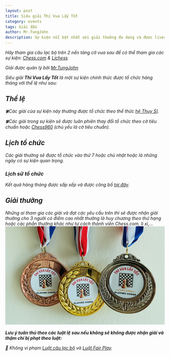 ```yaml
---
layout: post
title: Siêu giải Thí Vua Lấy Tốt
category: events
tags: Giải đấu
author: Mr.TungJohn
description: Sự kiện nổi bật nhất với giải thưởng đa dang và được livestream trực tiếp trên Youtube
---
```


<i>Hãy tham gia câu lạc bộ trên 2 nền tảng cờ vua sau để có thể tham gia các sự kiện: [Chess.com](https://link.chess.com/club/0CVQh6) & [Lichess](https://lichess.org/team/thi-vua-lay-tot-tungjohn-playing-chess)

*Giải được quản lý bởi [Mr.TungJohn](/leaders#owner)*

Siêu giải <b>Thí Vua Lấy Tốt</b> là một sự kiện chính thức được tổ chức hàng tháng với thể lệ như sau:

## Thể lệ

🍀Các giải của sự kiện này thường được tổ chức theo thể thức [hệ Thụy Sĩ](https://www.chess.com/terms/swiss-chess).

🍀Các giải trong sự kiện sẽ được luân phiên thay đổi tổ chức theo cờ tiêu chuẩn hoặc [Chess960](https://chess.com/article/chess-variants#Chess960) (chủ yếu là cờ tiêu chuẩn).

## Lịch tổ chức

Các giải thường sẽ được tổ chức vào thứ 7 hoặc chủ nhật hoặc là những ngày có sự kiện quan trọng.

### Lịch sử tổ chức

Kết quả hàng tháng được sắp xếp và được công bố [tại đây](/events/tournaments/tvlt).

## Giải thưởng

Những ai tham gia các giải và đạt các yêu cầu trên thì sẽ được nhận giải thưởng cho 3 người có điểm cao nhất thường là huy chương theo thứ hạng hoặc các phần thưởng khác như tư cách thành viên Chess.com, lì xì,...
![TVLT_prize_medals](/images/news/2025/09/09/tvlt-medal.png)

__Lưu ý tuân thủ theo các luật lệ sau nếu không sẽ không được nhận giải và thậm chí bị phạt theo luật:__

🚫 Không vi phạm [Luật câu lạc bộ](https://chess.com/news/quy-dinh-cua-clb-tungjohn-playing-chess-7-2024) và [Luật Fair Play](https://chess.com/news/luat-choi-cong-bang-cua-clb-thi-vua-lay-tot).
